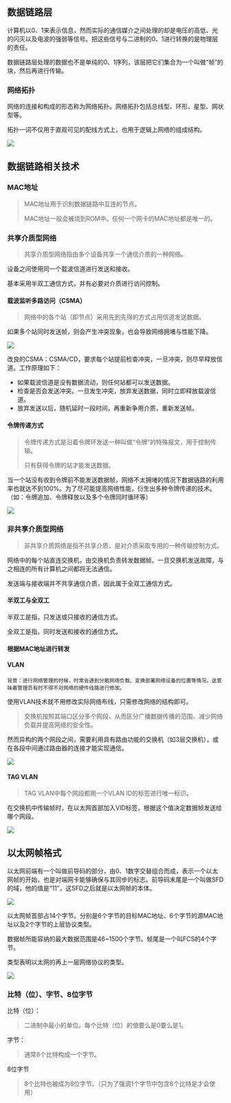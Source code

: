 ## 数据链路层

​		计算机以0、1来表示信息，然而实际的通信媒介之间处理的却是电压的高低、光的闪灭以及电波的强弱等信号。把这些信号与二进制的0、1进行转换的是物理层的责任。

​		数据链路层处理的数据也不是单纯的0、1序列，该层把它们集合为一个叫做“帧”的块，然后再进行传输。

### 网络拓扑

​		网络的连接和构成的形态称为网络拓扑。网络拓扑包括总线型、环形、星型、网状型等。

​		拓扑一词不仅用于直观可见的配线方式上，也用于逻辑上网络的组成结构。

![](C:\Users\deling\Desktop\数据链路层\网络拓扑.png)

## 数据链路相关技术

### MAC地址

> MAC地址用于识别数据链路中互连的节点。
>
> MAC地址一般会被烧到ROM中。任何一个网卡的MAC地址都是唯一的。

### 共享介质型网络

> 共享介质型网络指由多个设备共享一个通信介质的一种网络。
>

设备之间使用同一个载波信道进行发送和接收。

基本采用半双工通信方式，并有必要对介质进行访问控制。

#### 载波监听多路访问（CSMA）

> 网络中的各个站（即节点）采用先到先得的方式占用信道发送数据。

​		如果多个站同时发送帧，则会产生冲突现象，也会导致网络拥堵与性能下降。

![](C:\Users\deling\Desktop\数据链路层\载波监听多路访问.png)

​		改良的CSMA：CSMA/CD，要求每个站提前检查冲突，一旦冲突，则尽早释放信道。工作原理如下：

* 如果载波信道是没有数据流动，则任何站都可以发送数据。
* 检查是否会发送冲突。一旦发生冲突，放弃发送数据，同时立即释放载波信道。
* 放弃发送以后，随机延时一段时间，再重新争用介质，重新发送帧。

#### 令牌传递方式

> 令牌传递方式是沿着令牌环发送一种叫做“令牌”的特殊报文，用于控制传输。
>
> 只有获得令牌的站才能发送数据。

​		当一个站没有收到令牌前不能发送数据帧，网络不太拥堵的情况下数据链路的利用率也就达不到100%。为了尽可能提高网络性能，衍生出多种令牌传递的技术。（如：令牌追加、令牌释放以及多个令牌同时循环等）

![](C:\Users\deling\Desktop\数据链路层\令牌.png)

### 非共享介质型网络

> 非共享介质网络是指不共享介质，是对介质采取专用的一种传输控制方式。

网络中的每个站直连交换机，由交换机负责转发数据帧。一旦交换机发送故障，与之相连的所有计算机之间都将无法通信。

发送端与接收端并不共享通信介质，因此属于全双工通信方式。

#### 半双工与全双工

半双工是指，只发送或只接收的通信方式。

全双工是指，同时发送和接收的通信方式。

#### 根据MAC地址进行转发





#### VLAN

`背景：进行网络管理的时候，时常会遇到分散网络负载、变换部署网络设备的位置等情况。这意味着管理员有时不得不对网络的硬件线路进行修改。`

使用VLAN技术就不用修改实际网络布线，只需修改网络的结构即可。

> 交换机按照其端口区分多个网段，从而区分广播数据传播的范围、减少网络负载并提高网络的安全性。

然而异构的两个网段之间，需要利用具有路由功能的交换机（如3层交换机），或在各段中间通过路由器的连接才能实现通信。

![](C:\Users\deling\Desktop\数据链路层\VLAN.png)

#### TAG VLAN

> TAG VLAN中每个网段都用一个VLAN ID的标签进行唯一标识。

在交换机中传输帧时，在以太网首部加入VID标签，根据这个值决定数据帧发送给哪个网段。

![](C:\Users\deling\Desktop\数据链路层\VLAN2.png)

## 以太网帧格式

​		以太网前端有一个叫做前导码的部分，由0、1数字交替组合而成，表示一个以太网帧的开始，也是对端网卡能够确保与其同步的标志。前导码末尾是一个叫做SFD的域，他的值是“11”，这SFD之后就是以太网帧的本体。

![](C:\Users\deling\Desktop\数据链路层\前导码.png)

​		以太网帧首部占14个字节。分别是6个字节的目标MAC地址、6个字节的源MAC地址以及2个字节的上层协议类型。

​		数据帧所能容纳的最大数据范围是46~1500个字节。帧尾是一个叫FCS的4个字节。

类型表明以太网的再上一层网络协议的类型。

![](C:\Users\deling\Desktop\数据链路层\以太网帧格式.png)

### 比特（位）、字节、8位字节

比特（位）：

> 二进制中最小的单位。每个比特（位）的值要么是0要么是1。

字节：

>  通常8个比特构成一个字节。

8位字节

> 8个比特也被成为8位字节。（只为了强调1个字节中包含8个比特是才会使用）